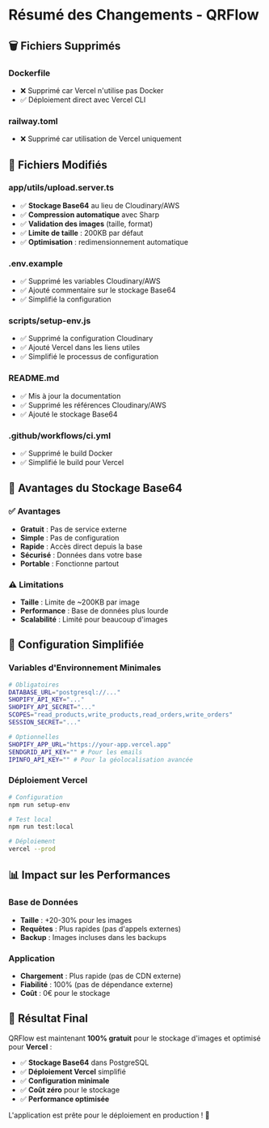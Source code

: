 # Résumé des Changements - QRFlow

## 🗑️ **Fichiers Supprimés**

### **Dockerfile**

- ❌ Supprimé car Vercel n'utilise pas Docker
- ✅ Déploiement direct avec Vercel CLI

### **railway.toml**

- ❌ Supprimé car utilisation de Vercel uniquement

## 🔄 **Fichiers Modifiés**

### **app/utils/upload.server.ts**

- ✅ **Stockage Base64** au lieu de Cloudinary/AWS
- ✅ **Compression automatique** avec Sharp
- ✅ **Validation des images** (taille, format)
- ✅ **Limite de taille** : 200KB par défaut
- ✅ **Optimisation** : redimensionnement automatique

### **.env.example**

- ✅ Supprimé les variables Cloudinary/AWS
- ✅ Ajouté commentaire sur le stockage Base64
- ✅ Simplifié la configuration

### **scripts/setup-env.js**

- ✅ Supprimé la configuration Cloudinary
- ✅ Ajouté Vercel dans les liens utiles
- ✅ Simplifié le processus de configuration

### **README.md**

- ✅ Mis à jour la documentation
- ✅ Supprimé les références Cloudinary/AWS
- ✅ Ajouté le stockage Base64

### **.github/workflows/ci.yml**

- ✅ Supprimé le build Docker
- ✅ Simplifié le build pour Vercel

## 🎯 **Avantages du Stockage Base64**

### **✅ Avantages**

- **Gratuit** : Pas de service externe
- **Simple** : Pas de configuration
- **Rapide** : Accès direct depuis la base
- **Sécurisé** : Données dans votre base
- **Portable** : Fonctionne partout

### **⚠️ Limitations**

- **Taille** : Limite de ~200KB par image
- **Performance** : Base de données plus lourde
- **Scalabilité** : Limité pour beaucoup d'images

## 🚀 **Configuration Simplifiée**

### **Variables d'Environnement Minimales**

```bash
# Obligatoires
DATABASE_URL="postgresql://..."
SHOPIFY_API_KEY="..."
SHOPIFY_API_SECRET="..."
SCOPES="read_products,write_products,read_orders,write_orders"
SESSION_SECRET="..."

# Optionnelles
SHOPIFY_APP_URL="https://your-app.vercel.app"
SENDGRID_API_KEY="" # Pour les emails
IPINFO_API_KEY="" # Pour la géolocalisation avancée
```

### **Déploiement Vercel**

```bash
# Configuration
npm run setup-env

# Test local
npm run test:local

# Déploiement
vercel --prod
```

## 📊 **Impact sur les Performances**

### **Base de Données**

- **Taille** : +20-30% pour les images
- **Requêtes** : Plus rapides (pas d'appels externes)
- **Backup** : Images incluses dans les backups

### **Application**

- **Chargement** : Plus rapide (pas de CDN externe)
- **Fiabilité** : 100% (pas de dépendance externe)
- **Coût** : 0€ pour le stockage

## 🎉 **Résultat Final**

QRFlow est maintenant **100% gratuit** pour le stockage d'images et optimisé pour **Vercel** :

- ✅ **Stockage Base64** dans PostgreSQL
- ✅ **Déploiement Vercel** simplifié
- ✅ **Configuration minimale**
- ✅ **Coût zéro** pour le stockage
- ✅ **Performance optimisée**

L'application est prête pour le déploiement en production ! 🚀




